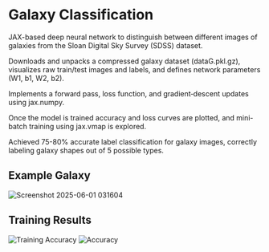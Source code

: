 # Galaxy Classification
JAX-based deep neural network to distinguish between different images of galaxies from the Sloan Digital Sky Survey (SDSS) dataset.

Downloads and unpacks a compressed galaxy dataset (dataG.pkl.gz), visualizes raw train/test images and labels, and defines network parameters (W1, b1, W2, b2).

Implements a forward pass, loss function, and gradient‐descent updates using jax.numpy.

Once the model is trained accuracy and loss curves are plotted, and mini-batch training using jax.vmap is explored.

Achieved 75-80% accurate label classification for galaxy images, correctly labeling galaxy shapes out of 5 possible types.

## Example Galaxy
![Screenshot 2025-06-01 031604](https://github.com/user-attachments/assets/100471d7-b3b5-40d8-bf3a-a42ecd9787b9)

## Training Results
![Training Accuracy](https://github.com/user-attachments/assets/46876690-4a55-4713-b398-a585a775057f)
![Accuracy](https://github.com/user-attachments/assets/bb3518f1-ca69-444b-8ae0-698e62486a5b)
